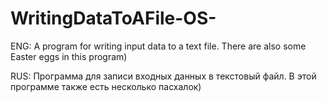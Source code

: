 # WritingDataToAFile-OS-
ENG:
  A program for writing input data to a text file. There are also some Easter eggs in this program)

RUS:
  Программа для записи входных данных в текстовый файл. В этой программе также есть несколько пасхалок)
